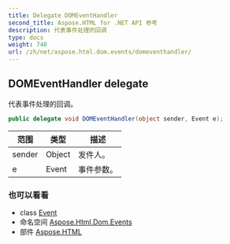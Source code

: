 ```yaml
---
title: Delegate DOMEventHandler
second_title: Aspose.HTML for .NET API 参考
description: 代表事件处理的回调
type: docs
weight: 740
url: /zh/net/aspose.html.dom.events/domeventhandler/
---
```

## DOMEventHandler delegate

代表事件处理的回调。

```csharp
public delegate void DOMEventHandler(object sender, Event e);
```

| 范围 | 类型 | 描述 |
| --- | --- | --- |
| sender | Object | 发件人。 |
| e | Event | 事件参数。 |

### 也可以看看

* class [Event](../event/)
* 命名空间 [Aspose.Html.Dom.Events](../../aspose.html.dom.events/)
* 部件 [Aspose.HTML](../../)


